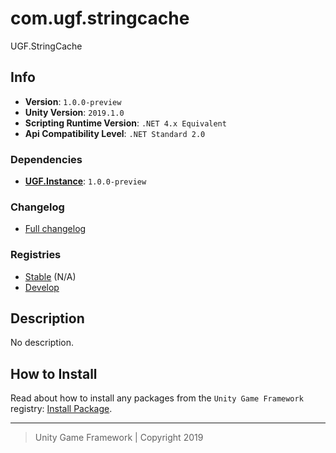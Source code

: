 # com.ugf.stringcache

UGF.StringCache

## Info

- **Version**: `1.0.0-preview`
- **Unity Version**: `2019.1.0`
- **Scripting Runtime Version**: `.NET 4.x Equivalent`
- **Api Compatibility Level**: `.NET Standard 2.0`

### Dependencies

- **[UGF.Instance][5]**: `1.0.0-preview`

### Changelog

- [Full changelog][1]

### Registries

- [Stable][2] (N/A)
- [Develop][3]

## Description

No description.

## How to Install

Read about how to install any packages from the `Unity Game Framework` registry: [Install Package][4].

---
> Unity Game Framework | Copyright 2019

[1]: changelog.md
[2]: https://bintray.com/unity-game-framework/stable/com.ugf.stringcache
[3]: https://bintray.com/unity-game-framework/dev/com.ugf.stringcache
[4]: https://github.com/unity-game-framework/ugf-documentation/wiki/Install-Package
[5]: https://github.com/unity-game-framework/ugf-instance/tree/release/1.0.0-preview
